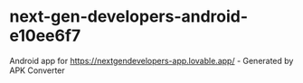# next-gen-developers-android-e10ee6f7
Android app for https://nextgendevelopers-app.lovable.app/ - Generated by APK Converter
